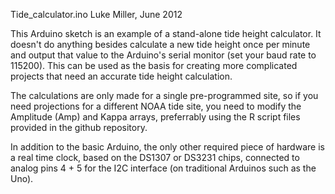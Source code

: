 Tide_calculator.ino
Luke Miller, June 2012

This Arduino sketch is an example of a stand-alone tide height calculator. It doesn't 
do anything besides calculate a new tide height once per minute and output that
value to the Arduino's serial monitor (set your baud rate to 115200). This can 
be used as the basis for creating more complicated projects that need an 
accurate tide height calculation.

The calculations are only made for a single pre-programmed site, so if you need 
projections for a different NOAA tide site, you need to modify the Amplitude (Amp)
and Kappa arrays, preferrably using the R script files provided in the github 
repository. 

In addition to the basic Arduino, the only other required piece of hardware is a 
real time clock, based on the DS1307 or DS3231 chips, connected to analog pins
4 + 5 for the I2C interface (on traditional Arduinos such as the Uno). 